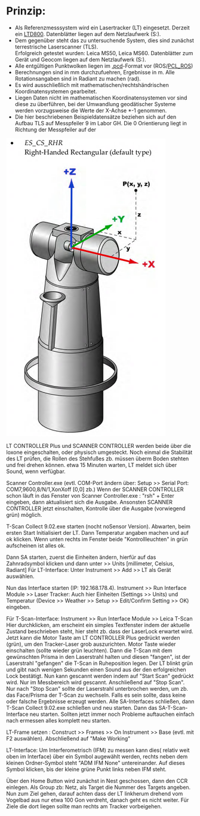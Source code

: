 # Prinzip:



* Als Referenzmesssystem wird ein Lasertracker (LT) eingesetzt. Derzeit ein [LTD800](https://w3.leica-geosystems.com/media/new/product_solution/Ref64_LTD700_800_Data_sheet.pdf). Datenblätter liegen auf dem Netzlaufwerk (S:).
* Dem gegenüber steht das zu untersuchende System, dies sind zunächst terrestrische Laserscanner (TLS).  
Erfolgreich getestet wurden: Leica MS50, Leica MS60. Datenblätter zum Gerät und Geocom liegen auf dem Netzlaufwerk (S:).
* Alle entgültigen Punktwolken liegen im [.pcd](https://pointclouds.org/documentation/tutorials/pcd_file_format.html#)-Format vor (ROS/[PCL_ROS](http://wiki.ros.org/pcl_ros))
* Berechnungen sind in mm durchzufuehren, Ergebnisse in m. Alle Rotationsangaben sind in Radiant zu machen (rad).
* Es wird ausschließlich mit mathematischen/rechtshändrischen Koordinatensystemen gearbeitet.
* Liegen Daten nicht im mathematischen Koordinatensystemen vor sind diese zu überführen, bei der Umwandlung geodätischer Systeme werden vorzugsweise die Werte der X-Achse \*-1 genommen. 
* Die hier beschriebenen Beispieldatensätze beziehen sich auf den Aufbau TLS auf Messpfeiler 9 im Labor GH. Die 0 Orientierung liegt in Richtung der Messpfeiler auf der 


![LTD800Koordsys](/assets/images/KoordsysLTD800.png)


LT CONTROLLER Plus und SCANNER CONTROLLER werden beide über die loxone eingeschalten, oder physisch umgesteckt.
Noch einmal die Stabilität des LT prüfen, die Rollen des Stehfußes zb. müssen überm Boden stehten und frei drehen können.
etwa 15 Minuten warten, LT meldet sich über Sound, wenn verfügbar.

Scanner Controller.exe (evtl. COM-Port ändern über: Setup >> Serial Port: COM7,9600,8/N/1,XonXoff [0,0] zb.)
Wenn der SCANNER CONTROLLER schon läuft in das Fenster von Scanner Controller.exe : "rsh" + Enter eingeben, dann aktualisiert sich die Ausgabe.
Ansonsten SCANNER CONTROLLER jetzt einschalten, Kontrolle über die Ausgabe (vorwiegend grün) möglich.

T-Scan Collect 9.02.exe starten (nocht noSensor Version). Abwarten, beim ersten Start Initialisiert der LT. Dann Temperatur angaben machen und auf ok klicken.
Wenn unten rechts im Fenster beide "Kontrollleuchten" in grün aufscheinen ist alles ok.

Dann SA starten, zuerst die Einheiten ändern, hierfür auf das Zahnradsymbol klicken und dann unter >> Units [millimeter, Celsius, Radiant]
Für LT-Interface: Unter Instrument >> Add >> LT als Gerät auswählen.

Nun das Interface starten (IP: 192.168.178.4).
Instrument >> Run Interface Module >> Laser Tracker: Auch hier Einheiten (Settings >> Units) und Temperatur (Device >> Weather >> Setup >> Edit/Confirm Setting >> OK) eingeben.

Für T-Scan-Interface: Instrument >> Run Interface Module >> Leica T-Scan 
Hier durchklicken, am erscheint ein simples Textfenster indem der aktuelle Zustand beschrieben steht, hier steht zb. dass der LaserLock erwartet wird.
Jetzt kann die Motor Taste am LT CONTROLLER Plus gedrückt werden (grün), um den Tracker-Laser grob auszurichten. Motor Taste wieder einschalten (sollte wieder grün leuchten).
Dann die T-Scan mit dem gewünschten Prisma in den Laserstrahl halten und diesen "fangen", ist der Laserstrahl "gefangen" die T-Scan in Ruheposition legen. 
Der LT blinkt grün und gibt nach wenigen Sekunden einen Sound aus der den erfolgreichen Lock bestätigt. 
Nun kann gescannt werden indem auf "Start Scan" gedrückt wird. Nur im Messbereich wird gescannt. Anschließend auf "Stop Scan". 
Nur nach "Stop Scan" sollte der Laserstrahl unterbrochen werden, um zb. das Face/Prisma der T-Scan zu wechseln.
Falls es sein sollte, dass keine oder falsche Ergebnisse erzeugt werden. Alle SA-Interfaces schließen, dann T-Scan Collect 9.02.exe schließen und neu starten. Dann das SA-T-Scan-Interface neu starten. Sollten jetzt immer noch Probleme auftauchen einfach nach ermessen alles komplett neu starten.


LT-Frame setzen : Construct >> Frames >> On Instrument >> Base (evtl. mit F2 auswählen). Abschließend auf "Make Working"

LT-Interface: Um Interferometrisch (IFM) zu messen kann dies( relativ weit oben im Interface) über ein Symbol augewählt werden, rechts neben dem kleinen Ordner-Symbol steht "ADM IFM None" untereinander. Auf dieses Symbol klicken, bis der kleine grüne Punkt links neben IFM steht.

Über den Home Button wird zunächst in Nest geschossen, dann den CCR einlegen. Als Group zb: Netz, als Target die Nummer des Targets angeben.
Nun zum Ziel gehen, darauf achten dass der LT linkherum drehend vom Vogelbad aus nur etwa 100 Gon verdreht, danach geht es nicht weiter. Für Ziele die dort liegen sollte man rechts am Tracker vorbeigehen.






